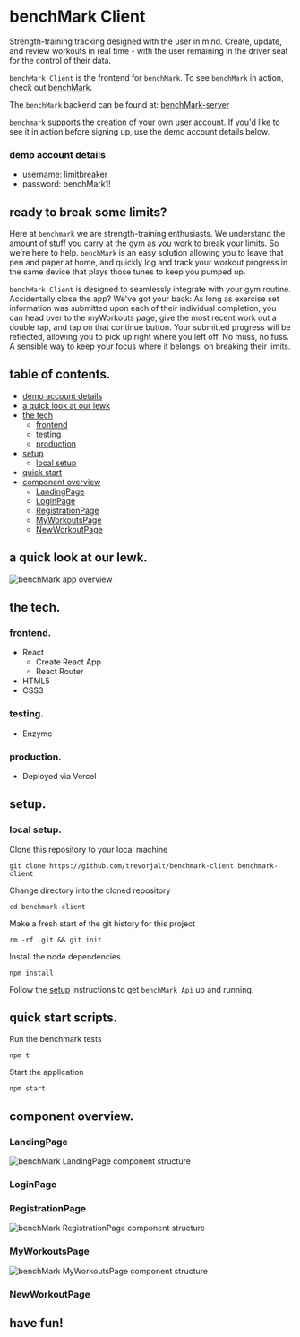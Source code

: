 # benchMark Client

Strength-training tracking designed with the user in mind.  Create, update, and review workouts in real time - with the user remaining in the driver seat for the control of their data.

`benchMark Client` is the frontend for `benchMark`.  To see `benchMark` in action, check out [benchMark](https://benchmark-live.vercel.app/ "benchMark").

The `benchMark` backend can be found at: [benchMark-server](https://github.com/trevorjalt/benchmark-server/ "benchMark Api")

`benchmark` supports the creation of your own user account.  If you'd like to see it in action before signing up, use the demo account details below.

### demo account details

* username: limitbreaker
* password: benchMark1!

## ready to break some limits?

Here at `benchmark` we are strength-training enthusiasts. We understand the amount of stuff you carry at the gym as you work to break your limits. So we're here to help. `benchMark` is an easy solution allowing you to leave that pen and paper at home, and quickly log and track your workout progress in the same device that plays those tunes to keep you pumped up.

`benchMark Client` is designed to seamlessly integrate with your gym routine.  Accidentally close the app?  We've got your back: As long as exercise set information was submitted upon each of their individual completion, you can head over to the myWorkouts page, give the most recent work out a double tap, and tap on that continue button.  Your submitted progress will be reflected, allowing you to pick up right where you left off.  No muss, no fuss.  A sensible way to keep your focus where it belongs: on breaking their limits.

## table of contents.

* [demo account details](#demo-account-details)
* [a quick look at our lewk](#a-quick-look-at-our-lewk)
* [the tech](#the-tech)
  * [frontend](#frontend)
  * [testing](#testing)
  * [production](#production)
* [setup](#setup)
  * [local setup](#local-setup)
* [quick start](#quick-start-scripts)
* [component overview](#component-overview)
  * [LandingPage](#LandingPage)
  * [LoginPage](#LoginPage)
  * [RegistrationPage](#RegistrationPage)
  * [MyWorkoutsPage](#MyWorkoutsPage)
  * [NewWorkoutPage](#NewWorkoutPage)

## a quick look at our lewk.

![benchMark app overview](/src/components/App/images/benchmark-app-full-page-view.png)

## the tech.

### frontend.

* React
  * Create React App
  * React Router
* HTML5
* CSS3

### testing.

* Enzyme

### production.

* Deployed via Vercel

## setup.

### local setup.

Clone this repository to your local machine 

````
git clone https://github.com/trevorjalt/benchmark-client benchmark-client
````

Change directory into the cloned repository

````
cd benchmark-client
````

Make a fresh start of the git history for this project

```` 
rm -rf .git && git init
````

Install the node dependencies 

````
npm install
````

Follow the [setup](https://github.com/trevorjalt/benchmark-server#setup "setup") instructions to get `benchMark Api` up and running.

## quick start scripts.

Run the benchmark tests

````
npm t
````

Start the application

````
npm start
````

## component overview.

### LandingPage

![benchMark LandingPage component structure](/images/benchmark-component-overview-landing.png)

### LoginPage

### RegistrationPage

![benchMark RegistrationPage component structure](/images/benchmark-component-overview-registration.png)

### MyWorkoutsPage

![benchMark MyWorkoutsPage component structure](/images/benchmark-component-overview-myworkouts.png)

### NewWorkoutPage 

## have fun!